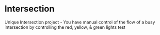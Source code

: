 # Intersection
Unique Intersection project - You have manual control of the flow of a busy intersection by controlling the red, yellow, &amp; green lights test
